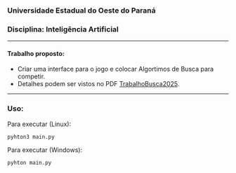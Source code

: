 ### Universidade Estadual do Oeste do Paraná
### Disciplina: Inteligência Artificial

---

#### **Trabalho proposto:**
- Criar uma interface para o jogo e colocar Algortimos de Busca para competir.
- Detalhes podem ser vistos no PDF [TrabalhoBusca2025](https://github.com/yVinicin/Competicao-de-Algoritmos-de-Busca/blob/main/TrabalhoBusca2025.pdf).

---

### Uso:

Para executar (Linux):
```
pyhton3 main.py
```

Para executar (Windows):
```
pyhton main.py
```
